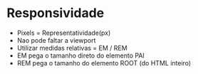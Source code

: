 # Responsividade

- Pixels = Representatividade(px)
- Nao pode faltar a viewport
- Utilizar medidas relativas = EM / REM
- EM pega o tamanho direto do elemento PAI
- REM pega o tamanho do elemento ROOT (do HTML inteiro)